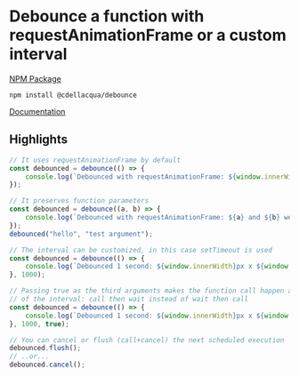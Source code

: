 # Debounce a function with requestAnimationFrame or a custom interval

[NPM Package](https://www.npmjs.com/package/@cdellacqua/debounce)

`npm install @cdellacqua/debounce`

[Documentation](https://github.com/cdellacqua/debounce.js/blob/main/docs/README.md)

## Highlights

```js
// It uses requestAnimationFrame by default
const debounced = debounce(() => {
	console.log(`Debounced with requestAnimationFrame: ${window.innerWidth}px x ${window.innerHeight}px`);
});

// It preserves function parameters
const debounced = debounce((a, b) => {
	console.log(`Debounced with requestAnimationFrame: ${a} and ${b} were passed`);
});
debounced("hello", "test argument");

// The interval can be customized, in this case setTimeout is used
const debounced = debounce(() => {
	console.log(`Debounced 1 second: ${window.innerWidth}px x ${window.innerHeight}px`);
}, 1000);

// Passing true as the third arguments makes the function call happen at the start
// of the interval: call then wait instead of wait then call
const debounced = debounce(() => {
	console.log(`Debounced 1 second: ${window.innerWidth}px x ${window.innerHeight}px`);
}, 1000, true);

// You can cancel or flush (call+cancel) the next scheduled execution
debounced.flush();
// ..or...
debounced.cancel();
```
